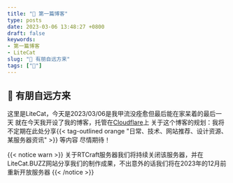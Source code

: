 ```yaml
---
title: "🎉 第一篇博客"
type: posts
date: 2023-03-06 13:48:27 +0800
draft: false
keywords: 
- 第一篇博客
- LiteCat
slug: "👋 有朋自远方来"
tags: ["🥇"]
---
```


## 👋 有朋自远方来
这里是LiteCat，今天是2023/03/06是我甲流没痊愈但最后能在家呆着的最后一天
就在今天我开设了我的博客，托管在[Cloudflare](https://www.cloudflare.com/)上
关于这个博客的规划：我将不定期在此处分享{{< tag-outlined orange "日常、技术、网站推荐、设计资源、某服务器资讯" >}}  等内容
尽情期待！
	
{{< notice warn >}}
关于RTCraft服务器我们将持续关闭该服务器，并在LiteCat.BUZZ网站分享我们的制作成果，不出意外的话我们将在2023年的12月前重新开放服务器
{{< /notice >}}

